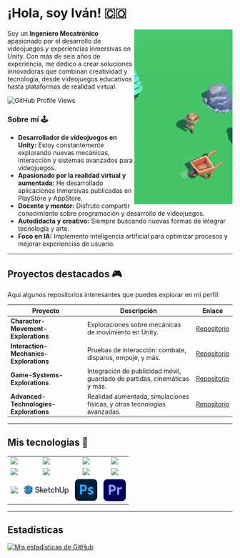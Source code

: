 # ¡Hola, soy Iván! :colombia:

<img align='right' src="assets/forest.gif" width="220">

Soy un **Ingeniero Mecatrónico** apasionado por el desarrollo de videojuegos y experiencias inmersivas en Unity. Con más de seis años de experiencia, me dedico a crear soluciones innovadoras que combinan creatividad y tecnología, desde videojuegos educativos hasta plataformas de realidad virtual.

![GitHub Profile Views](https://komarev.com/ghpvc/?username=iasarmientoj&color=brightgreen)

### Sobre mí 🕹️  
- **Desarrollador de videojuegos en Unity:** Estoy constantemente explorando nuevas mecánicas, interacción y sistemas avanzados para videojuegos.  
- **Apasionado por la realidad virtual y aumentada:** He desarrollado aplicaciones inmersivas publicadas en PlayStore y AppStore.  
- **Docente y mentor:** Disfruto compartir conocimiento sobre programación y desarrollo de videojuegos.  
- **Autodidacta y creativo:** Siempre buscando nuevas formas de integrar tecnología y arte.  
- **Foco en IA:** Implemento inteligencia artificial para optimizar procesos y mejorar experiencias de usuario.

---

## Proyectos destacados 🎮  
Aquí algunos repositorios interesantes que puedes explorar en mi perfil:  

| Proyecto | Descripción | Enlace |
| --- | --- | --- |
| **Character-Movement-Explorations** | Exploraciones sobre mecánicas de movimiento en Unity. | [Repositorio](https://github.com/iasarmientoj/Character-Movement-Explorations) |
| **Interaction-Mechanics-Explorations** | Pruebas de interacción: combate, disparos, empuje, y más. | [Repositorio](https://github.com/iasarmientoj/Interaction-Mechanics-Explorations) |
| **Game-Systems-Explorations** | Integración de publicidad móvil, guardado de partidas, cinemáticas y más. | [Repositorio](https://github.com/iasarmientoj/Game-Systems-Explorations) |
| **Advanced-Technologies-Explorations** | Realidad aumentada, simulaciones físicas, y otras tecnologías avanzadas. | [Repositorio](https://github.com/iasarmientoj/Advanced-Technologies-Explorations) |

---

## Mis tecnologias 🚀  

<table>
<tr>
    <td align="center"><img src="https://www.vectorlogo.zone/logos/unity3d/unity3d-ar21.svg" width="100"></td>
    <td align="center"><img src="https://www.vectorlogo.zone/logos/visualstudio_code/visualstudio_code-ar21.svg" width="100"></td>
    <td align="center"><img src="https://www.vectorlogo.zone/logos/github/github-ar21.svg" width="100"></td>
    <td align="center"><img src="https://www.vectorlogo.zone/logos/python/python-ar21.svg" width="100"></td>
</tr>
<tr>
    <td align="center"><img src="https://www.vectorlogo.zone/logos/google_play/google_play-ar21.svg" width="100"></td>
    <td align="center"><img src="https://www.vectorlogo.zone/logos/apple_appstore/apple_appstore-ar21.svg" width="100"></td>
    <td align="center"><img src="https://www.vectorlogo.zone/logos/amazon_aws/amazon_aws-ar21.svg" width="100"></td>
    <td align="center"><img src="https://www.vectorlogo.zone/logos/firebase/firebase-ar21.svg" width="100"></td>
</tr>
<tr>
    <td align="center"><img src="https://www.vectorlogo.zone/logos/blender/blender-ar21.svg" width="100"></td>
    <td align="center"><img src="assets/sketchup-logo-2020.svg" width="100"></td>
    <td align="center"><img src="assets/photoshop-original.svg" width="50"></td>
    <td align="center"><img src="assets/adobe-premiere.svg" width="50"></td>
</tr>
</table>

---

## Estadísticas  

[![Mis estadísticas de GitHub](https://github-readme-stats.vercel.app/api?username=iasarmientoj&show_icons=true&theme=radical)](https://github.com/anuraghazra/github-readme-stats)  

